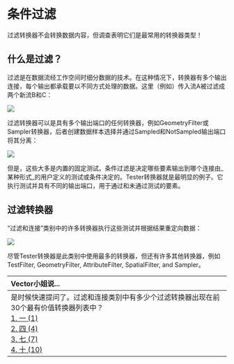 # 条件过滤

过滤转换器不会转换数据内容，但调查表明它们是最常用的转换器类型！

## 什么是过滤？

过滤是在数据流经工作空间时细分数据的技术。在这种情况下，转换器有多个输出连接，每个输出都承载要以不同方式处理的数据。这里（例如）传入流A被过滤成两个新流B和C：

![](../../.gitbook/assets/img4.036.featurefilteringdiagramhalfscale.png)

过滤转换器可以是具有多个输出端口的任何转换器，例如GeometryFilter或Sampler转换器，后者创建数据样本选择并通过Sampled和NotSampled输出端口将其分离：

![](../../.gitbook/assets/img4.037.samplertransformers.png)

但是，这些大多是内置的固定测试。条件过滤是决定哪些要素输出到哪个连接由_某种形式_的用户定义的测试或条件决定的。Tester转换器就是最明显的例子。它执行测试并具有不同的输出端口，用于通过和未通过测试的要素。

## 过滤转换器

“过滤和连接”类别中的许多转换器执行这些测试并根据结果重定向数据：

![](../../.gitbook/assets/img4.038.filtertransformers.png)

尽管Tester转换器是此类别中使用最多的转换器，但还有许多其他转换器，例如TestFilter, GeometryFilter, AttributeFilter, SpatialFilter, and Sampler。

|  Vector小姐说... |
| :--- |
|  是时候快速提问了。过滤和连接类别中有多少个过滤转换器出现在前30个最有价值转换器列表中？  <br>[1. 一 \(1\)](http://52.73.3.37/fmedatastreaming/Manual/QAResponse2017.fmw?chapter=5&question=4&answer=1&DestDataset_TEXTLINE=C%3A%5CFMEOutput%5CQAResponse.html) <br>[2. 四 \(4\)](http://52.73.3.37/fmedatastreaming/Manual/QAResponse2017.fmw?chapter=5&question=4&answer=2&DestDataset_TEXTLINE=C%3A%5CFMEOutput%5CQAResponse.html) [<br>3. 七 \(7\)](http://52.73.3.37/fmedatastreaming/Manual/QAResponse2017.fmw?chapter=5&question=4&answer=3&DestDataset_TEXTLINE=C%3A%5CFMEOutput%5CQAResponse.html) <br>[4. 十 \(10\)](http://52.73.3.37/fmedatastreaming/Manual/QAResponse2017.fmw?chapter=5&question=4&answer=4&DestDataset_TEXTLINE=C%3A%5CFMEOutput%5CQAResponse.html) |

